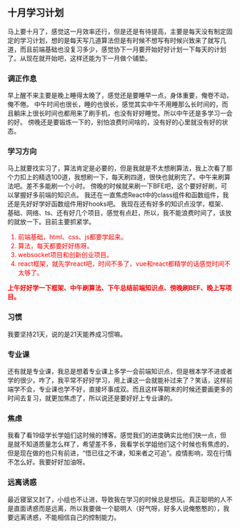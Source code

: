## 十月学习计划

马上要十月了，感觉这一月效率还行，但是还是有待提高，主要是每天没有制定固定的学习计划，想的是每天写几道算法但是有时候不想写有时候兴致来了就写几道，而且前端基础也没复习多少，感觉协下一月要开始好好计划一下每天的计划了。从现在就开始吧，这样还能为下一月做个铺垫。

### 调正作息
早上醒不来主要是晚上睡得太晚了，感觉还是要睡早一点，身体重要，俺卷不动，俺不倦。
中午时间也很长，睡的也很长，感觉其实中午不用睡那么长时间的，而且躺床上很长时间也都用来了刷手机，也没有好好睡觉。所以中午还是多学习一会的好。
傍晚还是要锻炼一下的，别怕浪费时间啥的，没有好的心里就没有好的状态。

### 学习方向
马上就要找实习了，算法肯定是必要的，但是我就是不太想刷算法，我上次看了那个力扣上的精选100道，我想刷一下，每天刷四道，很快也就刷完了。中午来刷算法吧。差不多能刷一个小时。
傍晚的时候就来刷一下BFE吧，这个要好好刷，可以掌握好多前端的知识点。
我还在一直焦虑React中的class组件和函数组件，我还是先好好学好函数组件用好hooks吧。
我现在还有好多的知识点没学，框架、基础、网络、ts、还有好几个项目，感觉有点赶，所以，我不能浪费时间了，该放的就放一下。目前主要抓紧学。
<font color="red">
1. 前端基础，html、css、js都要学起来。
2. 算法，每天都要好好练呀。
3. websocket项目和创新创业项目。
4. react框架，就先学react吧，时间不多了，vue和react都精学的话感觉时间不太够了。

**上午好好学一下框架、中午刷算法、下午总结前端知识点、傍晚刷BEF、晚上写项目。**
</font>

### 习惯
我要坚持21天，说的是21天能养成习惯嘛。

### 专业课
还有就是专业课，我总是想着专业课上多学一会前端知识点，但是根本学不进或者学的很少，咋了，我平常不好好学习，用上课这一会就能补过来了？笑话，这样前端学不会，专业课也学不好，直接坏事成双。而且这样等期末的时候还要画更多的时间去复习，就更加焦虑了，所以说还是要好好上专业课的。

### 焦虑
我看了看19级学长学姐们这时候的博客。感觉我们的进度确实比他们快一点，但是就不知道质量怎么样了，希望差不多，我看学长学姐他们这个时候也有焦虑的，但是现在做的也只有前进，“悟已往之不谏，知来者之可追”。疫情影响，现在行情不怎么好。我要好好加油呀。

### 远离诱惑
最近寝室又封了，小组也不让进，导致我在学习的时候总是想玩。真正聪明的人不是直面诱惑而是远离，所以我要做一个聪明人（好气呀，好多人说俺憨憨的），我要远离诱惑，不能相信自己的控制能力。
